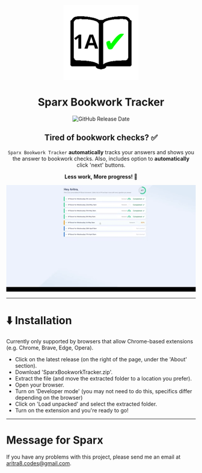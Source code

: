 <div align="center">
  <img src="readme_files/logo.png" alt="Sparx Bookwork Tracker logo" width="200">

  # Sparx Bookwork Tracker

  ![GitHub Release Date](https://img.shields.io/github/release-date/aritra-codes/sparx-bookwork-tracker)


  ## Tired of bookwork checks? ✅

  `Sparx Bookwork Tracker` **automatically** tracks your answers and shows you the answer to bookwork checks. Also, includes option to **automatically** click 'next' buttons.

  **Less work, More progress! 💪**

  ![A gif of the extension running](readme_files/running.gif)
</div>

---

# ⬇️ Installation
Currently only supported by browsers that allow Chrome-based extensions (e.g. Chrome, Brave, Edge, Opera).

- Click on the latest release (on the right of the page, under the 'About' section).
- Download 'SparxBookworkTracker.zip'.
- Extract the file (and move the extracted folder to a location you prefer).
- Open your browser.
- Turn on 'Developer mode' (you may not need to do this, specifics differ depending on the browser)
- Click on 'Load unpacked' and select the extracted folder.
- Turn on the extension and you're ready to go!

---

# Message for Sparx

If you have any problems with this project, please send me an email at aritra8.codes@gmail.com.